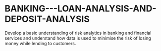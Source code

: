 # BANKING---LOAN-ANALYSIS-AND-DEPOSIT-ANALYSIS
Develop a basic understanding of risk analytics in banking and financial services and understand how data is used to minimise the risk of losing money while lending to customers.
